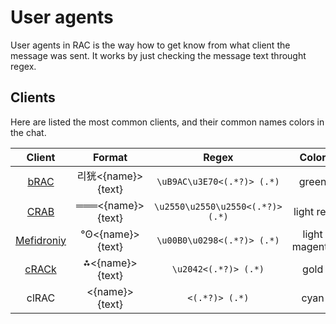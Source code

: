 # User agents

User agents in RAC is the way how to get know from what client the message was sent. It works by just checking the message text throught regex. 

## Clients

Here are listed the most common clients, and their common names colors in the chat.

| Client        | Format        | Regex     | Color     |
|    :----:     |    :----:     |    :----: |  :----:   |
| [bRAC](https://github.com/MeexReay/bRAC) | 리㹰<{name}> {text} | `\uB9AC\u3E70<(.*?)> (.*)` | green
| [CRAB](https://gitea.bedohswe.eu.org/pixtaded/crab) | ═══<{name}> {text} | `\u2550\u2550\u2550<(.*?)> (.*)` | light red
| [Mefidroniy](https://github.com/OctoBanon-Main/mefedroniy-client) | °ʘ<{name}> {text} | `\u00B0\u0298<(.*?)> (.*)` | light magenta
| [cRACk](https://github.com/pansangg/cRACk) | ⁂<{name}> {text} | `\u2042<(.*?)> (.*)` | gold
| clRAC | <{name}> {text} | `<(.*?)> (.*)` | cyan

